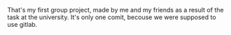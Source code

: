 That's my first group project, made by me and my friends as a result of the task at the university.
It's only one comit, becouse we were supposed to use gitlab.

